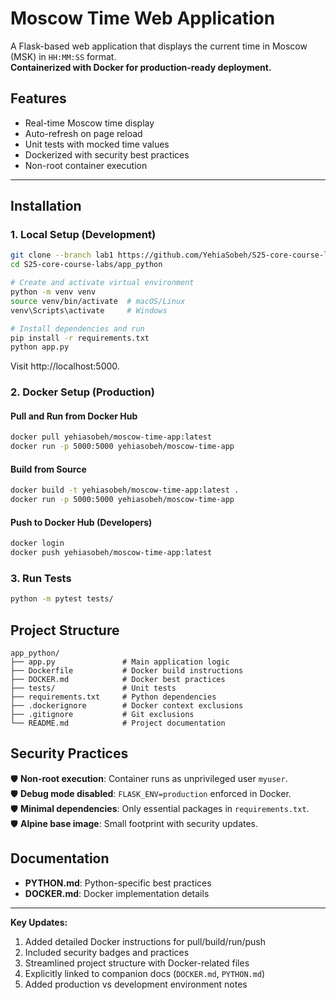 # Moscow Time Web Application

A Flask-based web application that displays the current time in Moscow (MSK) in `HH:MM:SS` format.  
**Containerized with Docker for production-ready deployment.**

## Features
- Real-time Moscow time display
- Auto-refresh on page reload
- Unit tests with mocked time values
- Dockerized with security best practices
- Non-root container execution

---

## Installation

### 1. Local Setup (Development)
```bash
git clone --branch lab1 https://github.com/YehiaSobeh/S25-core-course-labs.git
cd S25-core-course-labs/app_python

# Create and activate virtual environment
python -m venv venv
source venv/bin/activate  # macOS/Linux
venv\Scripts\activate     # Windows

# Install dependencies and run
pip install -r requirements.txt
python app.py
```
Visit http://localhost:5000.

### 2. Docker Setup (Production)

#### Pull and Run from Docker Hub
```bash
docker pull yehiasobeh/moscow-time-app:latest
docker run -p 5000:5000 yehiasobeh/moscow-time-app
```

#### Build from Source
```bash
docker build -t yehiasobeh/moscow-time-app:latest .
docker run -p 5000:5000 yehiasobeh/moscow-time-app
```

#### Push to Docker Hub (Developers)
```bash
docker login
docker push yehiasobeh/moscow-time-app:latest
```

### 3. Run Tests
```bash
python -m pytest tests/
```

## Project Structure
```
app_python/
├── app.py               # Main application logic
├── Dockerfile           # Docker build instructions
├── DOCKER.md            # Docker best practices
├── tests/               # Unit tests
├── requirements.txt     # Python dependencies
├── .dockerignore        # Docker context exclusions
├── .gitignore           # Git exclusions
└── README.md            # Project documentation
```

## Security Practices
🛡️ **Non-root execution**: Container runs as unprivileged user `myuser`.  
🛡️ **Debug mode disabled**: `FLASK_ENV=production` enforced in Docker.  
🛡️ **Minimal dependencies**: Only essential packages in `requirements.txt`.  
🛡️ **Alpine base image**: Small footprint with security updates.  

## Documentation
- **PYTHON.md**: Python-specific best practices  
- **DOCKER.md**: Docker implementation details  

---

**Key Updates:**  
1. Added detailed Docker instructions for pull/build/run/push  
2. Included security badges and practices  
3. Streamlined project structure with Docker-related files  
4. Explicitly linked to companion docs (`DOCKER.md`, `PYTHON.md`)  
5. Added production vs development environment notes  

